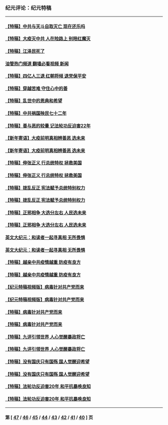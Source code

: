 ### 纪元评论：纪元特稿
---
#### [【特稿】中共与天斗自取灭亡 现在还乐吗](../../pages/nsc424/n13897482.md?02220330) 
#### [【特稿】大疫灭中共 人在险路上 别陪红魔灭](../../pages/nsc424/n13890697.md?02220330) 
#### [【特稿】江泽民死了](../../pages/nsc424/n13876300.md?02220330) 
#### [油管热门频道 翻墙必看视频 新闻](ok?02220330)
#### [【特稿】四亿人三退 红朝将倾 退党保平安](../../pages/nsc424/n13794378.md?02220330) 
#### [【特稿】穿越苦难 守住心中的善](../../pages/nsc424/n13784979.md?02220330) 
#### [【特稿】乱世中的恩典和希望](../../pages/nsc424/n13734687.md?02220330) 
#### [【特稿】中共祸国殃民七十二年](../../pages/nsc424/n13272607.md?02220330) 
#### [【特稿】善与恶的较量 记法轮功反迫害22年](../../pages/nsc424/n13086597.md?02220330) 
#### [【新年寄语】大疫前明真相辨善恶 选未来](../../pages/nsc424/n12660855.md?02220330) 
#### [【新年寄语】大疫前明真相辨善恶 选未来](../../pages/nsc424/n12660855.md?02220330) 
#### [【特稿】伸张正义 行总统特权 拯救美国](../../pages/nsc424/n12616806.md?02220330) 
#### [【特稿】伸张正义 行总统特权 拯救美国](../../pages/nsc424/n12616806.md?02220330) 
#### [【特稿】拨乱反正 宪法赋予总统特别权力](../../pages/nsc424/n12598306.md?02220330) 
#### [【特稿】拨乱反正 宪法赋予总统特别权力](../../pages/nsc424/n12598306.md?02220330) 
#### [【特稿】正邪相争 大选分左右 人民选未来](../../pages/nsc424/n12545208.md?02220330) 
#### [【特稿】正邪相争 大选分左右 人民选未来](../../pages/nsc424/n12545208.md?02220330) 
#### [英文大纪元：和读者一起寻真相 无所畏惧](../../pages/nsc424/n12542027.md?02220330) 
#### [英文大纪元：和读者一起寻真相 无所畏惧](../../pages/nsc424/n12542027.md?02220330) 
#### [【特稿】越亲中共疫情越重 防疫有良方](../../pages/nsc424/n12042989.md?02220330) 
#### [【特稿】越亲中共疫情越重 防疫有良方](../../pages/nsc424/n12042989.md?02220330) 
#### [【纪元特稿视频版】病毒针对共产党而来](../../pages/nsc424/n11977328.md?02220330) 
#### [【纪元特稿视频版】病毒针对共产党而来](../../pages/nsc424/n11977328.md?02220330) 
#### [【特稿】病毒针对共产党而来](../../pages/nsc424/n11928818.md?02220330) 
#### [【特稿】病毒针对共产党而来](../../pages/nsc424/n11928818.md?02220330) 
#### [【特稿】九评引领世界 人心觉醒暴政将亡](../../pages/nsc424/n11660496.md?02220330) 
#### [【特稿】九评引领世界 人心觉醒暴政将亡](../../pages/nsc424/n11660496.md?02220330) 
#### [【特稿】没有国庆只有国殇 国人觉醒迎希望](../../pages/nsc424/n11549354.md?02220330) 
#### [【特稿】没有国庆只有国殇 国人觉醒迎希望](../../pages/nsc424/n11549354.md?02220330) 
#### [【特稿】法轮功反迫害20年 和平抗暴唤良知](../../pages/nsc424/n11389135.md?02220330) 
#### [【特稿】法轮功反迫害20年 和平抗暴唤良知](../../pages/nsc424/n11389135.md?02220330) 

---
#### 第 [ [47](./47.md?02220330) / [46](./46.md?02220330) / [45](./45.md?02220330) / [44](./44.md?02220330) / [43](./43.md?02220330) / [42](./42.md?02220330) / [41](./41.md?02220330) / [40](./40.md?02220330) ] 页
